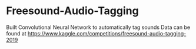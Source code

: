 # Freesound-Audio-Tagging
Built Convolutional Neural Network to automatically tag sounds
Data can be found at https://www.kaggle.com/competitions/freesound-audio-tagging-2019
